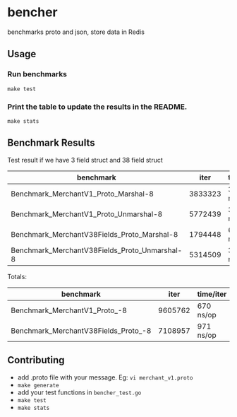 # bencher
benchmarks proto and json, store data in Redis

## Usage
### Run benchmarks
```
make test
```
### Print the table to update the results in the README.
```
make stats
```

## Benchmark Results
Test result if we have 3 field struct and 38 field struct

benchmark                                | iter      | time/iter | bytes/op  |  allocs/op |tt.sec  | tt.kb        | ns/alloc
-----------------------------------------|-----------|-----------|-----------|------------|--------|--------------|-----------
Benchmark_MerchantV1_Proto_Marshal-8     |    3833323 |    366 ns/op |     2 |   3 |   1.40 |    1149 |  122.17
Benchmark_MerchantV1_Proto_Unmarshal-8   |    5772439 |    304 ns/op |     3 |  48 |   1.76 |    1731 |    6.34
Benchmark_MerchantV38Fields_Proto_Marshal-8 |    1794448 |    667 ns/op |     3 |   3 |   1.20 |     538 |  222.40
Benchmark_MerchantV38Fields_Proto_Unmarshal-8 |    5314509 |    304 ns/op |     3 |  48 |   1.62 |    1594 |    6.35


Totals:


benchmark                                | iter  | time/iter | bytes/op  |  allocs/op |tt.sec  | tt.kb        | ns/alloc
-----------------------------------------|-------|-----------|-----------|------------|--------|--------------|-----------
Benchmark_MerchantV1_Proto_-8            |    9605762 |    670 ns/op |     5 |  51 |   6.44 |    5762 |   13.15
Benchmark_MerchantV38Fields_Proto_-8     |    7108957 |    971 ns/op |     6 |  51 |   6.91 |    4265 |   19.06

## Contributing

- add .proto file with your message. Eg: `vi merchant_v1.proto`
- `make generate`
- add your test functions in `bencher_test.go`
- `make test`
- `make stats`